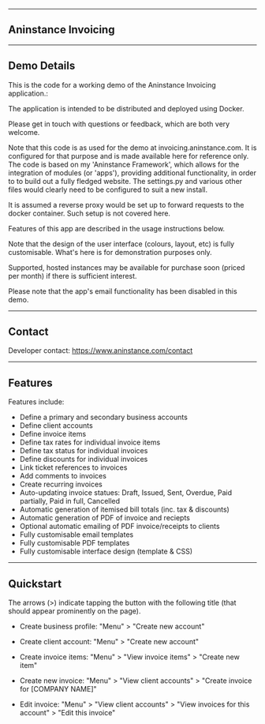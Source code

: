 ------------------------
**Aninstance Invoicing**
------------------------

----------------
**Demo Details**
----------------

This is the code for a working demo of the Aninstance Invoicing application.:

The application is intended to be distributed and deployed using Docker.

Please get in touch with questions or feedback, which are both very welcome.

Note that this code is as used for the demo at invoicing.aninstance.com. It is configured for that purpose and is
made available here for reference only. The code is based on my 'Aninstance Framework', which allows for the integration of 
modules (or 'apps'), providing additional functionality, in order to to build out a fully fledged website. 
The settings.py and various other files would clearly need to be configured to suit a new install.

It is assumed a reverse proxy would be set up to forward requests to the docker container. Such setup is not covered here.

Features of this app are described in the usage instructions below.

Note that the design of the user interface (colours, layout, etc) is fully customisable. What's here is for demonstration purposes only.

Supported, hosted instances may be available for purchase soon (priced per month) if there is sufficient interest.

Please note that the app's email functionality has been disabled in this demo.

-----------
**Contact**
-----------

Developer contact: https://www.aninstance.com/contact

------------
**Features**
------------

Features include:

- Define a primary and secondary business accounts
- Define client accounts
- Define invoice items
- Define tax rates for individual invoice items
- Define tax status for individual invoices
- Define discounts for individual invoices
- Link ticket references to invoices
- Add comments to invoices
- Create recurring invoices
- Auto-updating invoice statues: Draft, Issued, Sent, Overdue, Paid partially, Paid in full, Cancelled
- Automatic generation of itemised bill totals (inc. tax & discounts)
- Automatic generation of PDF of invoice and reciepts
- Optional automatic emailing of PDF invoice/receipts to clients
- Fully customisable email templates
- Fully customisable PDF templates
- Fully customisable interface design (template & CSS)

--------------
**Quickstart**
--------------

The arrows (>) indicate tapping the button with the following title (that should appear prominently on the page).

- Create business profile: "Menu" > "Create new account"

- Create client account: "Menu" > "Create new account"

- Create invoice items: "Menu" > "View invoice items" > "Create new item"

- Create new invoice: "Menu" > "View client accounts" > "Create invoice for [COMPANY NAME]"

- Edit invoice: "Menu" > "View client accounts" > "View invoices for this account" > "Edit this invoice"
